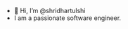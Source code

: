 
- 👋 Hi, I’m @shridhartulshi
- I am a passionate software engineer.

<!---
shridhartulshi/shridhartulshi is a ✨ special ✨ repository because its `README.md` (this file) appears on your GitHub profile.
You can click the Preview link to take a look at your changes.
--->
